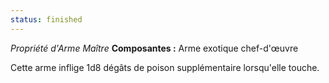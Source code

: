 ```yaml
---
status: finished
---
```

_Propriété d'Arme Maître_
__Composantes :__ Arme exotique chef-d'œuvre

Cette arme inflige 1d8 dégâts de poison supplémentaire lorsqu'elle touche.